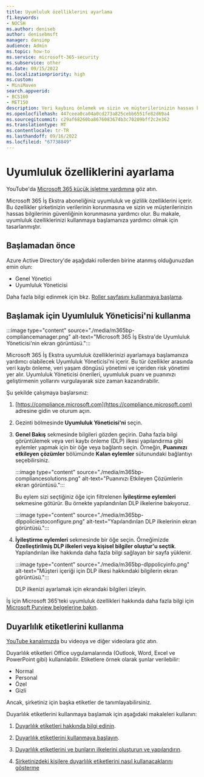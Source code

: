 ```yaml
---
title: Uyumluluk özelliklerini ayarlama
f1.keywords:
- NOCSH
ms.author: deniseb
author: denisebmsft
manager: dansimp
audience: Admin
ms.topic: how-to
ms.service: microsoft-365-security
ms.subservice: other
ms.date: 09/15/2022
ms.localizationpriority: high
ms.custom:
- MiniMaven
search.appverid:
- BCS160
- MET150
description: Veri kaybını önlemek ve sizin ve müşterilerinizin hassas bilgilerini güvende tutmaya yardımcı olmak için uyumluluk özelliklerini ayarlayın.
ms.openlocfilehash: 447ceea0ca04a0cd273a825cebb6551fe82d69a4
ms.sourcegitcommit: c29af68260ba8676083674b3c70209bff2c2e362
ms.translationtype: MT
ms.contentlocale: tr-TR
ms.lasthandoff: 09/16/2022
ms.locfileid: "67738849"
---
```

# <a name="set-up-compliance-features"></a>Uyumluluk özelliklerini ayarlama


YouTube'da [Microsoft 365 küçük işletme yardımına](https://go.microsoft.com/fwlink/?linkid=2197659) göz atın.

Microsoft 365 İş Ekstra aboneliğiniz uyumluluk ve gizlilik özelliklerini içerir. Bu özellikler şirketinizin verilerinin korunmasına ve sizin ve müşterilerinizin hassas bilgilerinin güvenliğinin korunmasına yardımcı olur. Bu makale, uyumluluk özelliklerinizi kullanmaya başlamanıza yardımcı olmak için tasarlanmıştır.


## <a name="before-you-begin"></a>Başlamadan önce

Azure Active Directory'de aşağıdaki rollerden birine atanmış olduğunuzdan emin olun:

- Genel Yönetici
- Uyumluluk Yöneticisi

Daha fazla bilgi edinmek için bkz. [Roller sayfasını kullanmaya başlama](../admin/add-users/admin-roles-page.md).

## <a name="use-compliance-manager-to-get-started"></a>Başlamak için Uyumluluk Yöneticisi'ni kullanma

:::image type="content" source="./media/m365bp-compliancemanager.png" alt-text="Microsoft 365 İş Ekstra'de Uyumluluk Yöneticisi'nin ekran görüntüsü.":::

Microsoft 365 İş Ekstra uyumluluk özelliklerinizi ayarlamaya başlamanıza yardımcı olabilecek Uyumluluk Yöneticisi'ni içerir. Bu tür özellikler arasında veri kaybı önleme, veri yaşam döngüsü yönetimi ve içeriden risk yönetimi yer alır. Uyumluluk Yöneticisi önerileri, uyumluluk puanı ve puanınızı geliştirmenin yollarını vurgulayarak size zaman kazandırabilir.

Şu şekilde çalışmaya başlarsınız:

1. [https://compliance.microsoft.com](https://compliance.microsoft.com) adresine gidin ve oturum açın.

2. Gezinti bölmesinde **Uyumluluk Yöneticisi'ni** seçin.

3. **Genel Bakış** sekmesinde bilgileri gözden geçirin. Daha fazla bilgi görüntülemek veya veri kaybı önleme (DLP) ilkesi yapılandırma gibi eylemler yapmak için bir öğe veya bağlantı seçin. Örneğin, **Puanınızı etkileyen çözümler** bölümünde **Kalan eylemler** sütunundaki bağlantıyı seçebilirsiniz.

   :::image type="content" source="./media/m365bp-compliancesolutions.png" alt-text="Puanınızı Etkileyen Çözümlerin ekran görüntüsü.":::

   Bu eylem sizi seçtiğiniz öğe için filtrelenen **İyileştirme eylemleri** sekmesine götürür. Bu örnekte yapılandırılan DLP ilkelerine bakıyoruz.

   :::image type="content" source="./media/m365bp-dlppoliciestoconfigure.png" alt-text="Yapılandırılan DLP ilkelerinin ekran görüntüsü.":::

4. **İyileştirme eylemleri** sekmesinde bir öğe seçin. Örneğimizde **Özelleştirilmiş DLP ilkeleri veya kişisel bilgiler oluştur'u seçtik**. Yapılandırılan ilke hakkında daha fazla bilgi sağlayan bir sayfa yüklenir.

   :::image type="content" source="./media/m365bp-dlppolicyinfo.png" alt-text="Müşteri içeriği için DLP ilkesi hakkındaki bilgilerin ekran görüntüsü.":::

   DLP ilkenizi ayarlamak için ekrandaki bilgileri izleyin.

İş için Microsoft 365'teki uyumluluk özellikleri hakkında daha fazla bilgi için [Microsoft Purview belgelerine bakın](../compliance/index.yml).

## <a name="use-sensitivity-labels"></a>Duyarlılık etiketlerini kullanma

[YouTube kanalımızda](https://go.microsoft.com/fwlink/?linkid=2198022) bu videoya ve diğer videolara göz atın.

Duyarlılık etiketleri Office uygulamalarında (Outlook, Word, Excel ve PowerPoint gibi) kullanılabilir. Etiketlere örnek olarak şunlar verilebilir:

- Normal
- Personal
- Özel
- Gizli

Ancak, şirketiniz için başka etiketler de tanımlayabilirsiniz.

Duyarlılık etiketlerini kullanmaya başlamak için aşağıdaki makaleleri kullanın:

1. [Duyarlılık etiketleri hakkında bilgi edinin](../compliance/sensitivity-labels.md).

2. [Duyarlılık etiketlerini kullanmaya başlayın](../compliance/get-started-with-sensitivity-labels.md).

3. [Duyarlılık etiketlerini ve bunların ilkelerini oluşturun ve yapılandırın](../compliance/create-sensitivity-labels.md).

4. [Şirketinizdeki kişilere duyarlılık etiketlerini nasıl kullanacaklarını gösterme](https://support.microsoft.com/office/apply-sensitivity-labels-to-your-files-and-email-in-office-2f96e7cd-d5a4-403b-8bd7-4cc636bae0f9)
